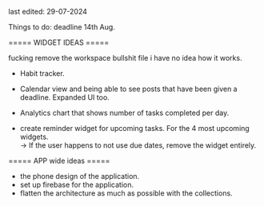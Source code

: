last edited: 29-07-2024

Things to do: deadline 14th Aug.

===== WIDGET IDEAS =====

fucking remove the workspace bullshit file i have no idea how it works.

- Habit tracker.

- Calendar view and being able to see posts that have been given a deadline. Expanded UI too.

- Analytics chart that shows number of tasks completed per day.

- create reminder widget for upcoming tasks. For the 4 most upcoming widgets.  
  -> If the user happens to not use due dates, remove the widget entirely.

===== APP wide ideas =====

- the phone design of the application.
- set up firebase for the application.
- flatten the architecture as much as possible with the collections.
